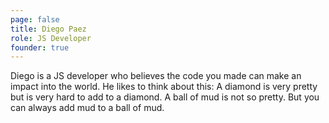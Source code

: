 ```yaml
---
page: false
title: Diego Paez
role: JS Developer
founder: true
---
```


Diego is a JS developer who believes the code you made can make an impact into the world. He likes to think about this: A diamond is very pretty but is very hard to add to a diamond. A ball of mud is not so pretty. But you can always add mud to a ball of mud.
